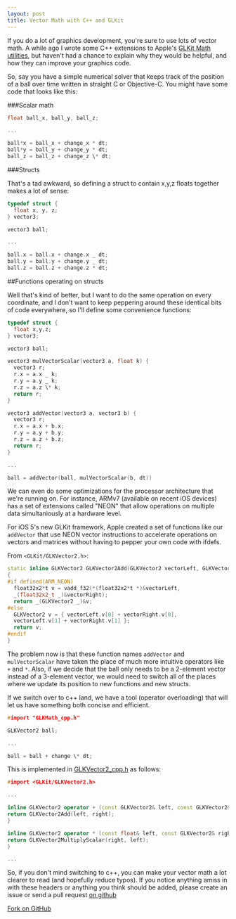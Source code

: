 ```yaml
---
layout: post
title: Vector Math with C++ and GLKit
---
```


If you do a lot of graphics development, you're sure to use lots of vector math. A while ago I wrote some C++ extensions to Apple's [GLKit Math utilities](https://github.com/darknoon/GLKitMathCPP), but haven't had a chance to explain why they would be helpful, and how they can improve your graphics code.

So, say you have a simple numerical solver that keeps track of the position of a ball over time written in straight C or Objective-C. You might have some code that looks like this:

###Scalar math

```cpp
float ball_x, ball_y, ball_z;

...

ball*x = ball_x + change_x * dt;
ball*y = ball_y + change_y * dt;
ball_z = ball_z + change_z \* dt;
```

###Structs

That's a tad awkward, so defining a struct to contain x,y,z floats together makes a lot of sense:

```cpp
typedef struct {
  float x, y, z;
} vector3;

vector3 ball;

...

ball.x = ball.x + change.x _ dt;
ball.y = ball.y + change.y _ dt;
ball.z = ball.z + change.z * dt;
```

##Functions operating on structs

Well that's kind of better, but I want to do the same operation on every coordinate, and I don't want to keep peppering around these identical bits of code everywhere, so I'll define some convenience functions:

```cpp
typedef struct {
  float x,y,z;
} vector3;

vector3 ball;

vector3 mulVectorScalar(vector3 a, float k) {
  vector3 r;
  r.x = a.x _ k;
  r.y = a.y _ k;
  r.z = a.z \* k;
  return r;
}

vector3 addVector(vector3 a, vector3 b) {
  vector3 r;
  r.x = a.x + b.x;
  r.y = a.y + b.y;
  r.z = a.z + b.z;
  return r;
}

...

ball = addVector(ball, mulVectorScalar(b, dt))
```

We can even do some optimizations for the processor architecture that we're running on. For instance, ARMv7 (available on recent iOS devices) has a set of extensions called "NEON" that allow operations on multiple data simultaniously at a hardware level.

For iOS 5's new GLKit framework, Apple created a set of functions like our `addVector` that use NEON vector instructions to accelerate operations on vectors and matrices without having to pepper your own code with ifdefs.

From `<GLKit/GLKVector2.h>`:

```cpp
static inline GLKVector2 GLKVector2Add(GLKVector2 vectorLeft, GLKVector2 vectorRight)
{
#if defined(ARM_NEON)
  float32x2*t v = vadd_f32(*(float32x2*t *)&vectorLeft,
  _(float32x2_t _)&vectorRight);
  return _(GLKVector2 _)&v;
#else
  GLKVector2 v = { vectorLeft.v[0] + vectorRight.v[0],
  vectorLeft.v[1] + vectorRight.v[1] };
  return v;
#endif
}
```

The problem now is that these function names `addVector` and `mulVectorScalar` have taken the place of much more intuitive operators like `+` and `*`. Also, if we decide that the ball only needs to be a 2-element vector instead of a 3-element vector, we would need to switch all of the places where we update its position to new functions and new structs.

If we switch over to c++ land, we have a tool (operator overloading) that will let us have something both concise and efficient.

```cpp
#import "GLKMath_cpp.h"

GLKVector2 ball;

...

ball = ball + change \* dt;
```

This is implemented in [GLKVector2_cpp.h](https://github.com/darknoon/GLKitMathCPP/blob/master/Source/GLKVector2_cpp.h) as follows:

```cpp
#import <GLKit/GLKVector2.h>

...

inline GLKVector2 operator + (const GLKVector2& left, const GLKVector2& right) {
return GLKVector2Add(left, right);
}

inline GLKVector2 operator * (const float& left, const GLKVector2& right) {
return GLKVector2MultiplyScalar(right, left);
}

...
```

So, if you don't mind switching to c++, you can make your vector math a lot clearer to read (and hopefully reduce typos). If you notice anything amiss in with these headers or anything you think should be added, please create an issue or send a pull request [on github](https://github.com/darknoon/GLKitMathCPP)

<a href="https://github.com/darknoon/GLKitMathCPP"
   class="gitforked-button gitforked-forks gitforked-watchers">Fork on GitHub</a>
